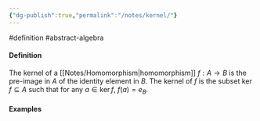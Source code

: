 ```yaml
---
{"dg-publish":true,"permalink":"/notes/kernel/"}
---
```


#definition #abstract-algebra 

#### Definition
The kernel of a [[Notes/Homomorphism\|homomorphism]] $f:A\to B$ is the pre-image in $A$ of the identity element in $B$. The kernel of $f$ is the subset $\ker f \subseteq A$ such that for any $a\in\ker f$, $f(a) = e_B$.

#### Examples


